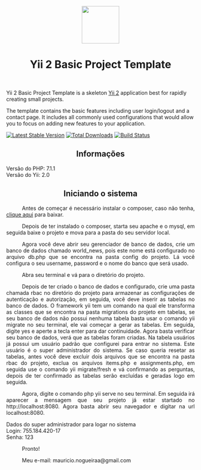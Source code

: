 <p align="center">
    <a href="https://github.com/yiisoft" target="_blank">
        <img src="https://avatars0.githubusercontent.com/u/993323" height="100px">
    </a>
    <h1 align="center">Yii 2 Basic Project Template</h1>
    <br>
</p>

Yii 2 Basic Project Template is a skeleton [Yii 2](http://www.yiiframework.com/) application best for
rapidly creating small projects.

The template contains the basic features including user login/logout and a contact page.
It includes all commonly used configurations that would allow you to focus on adding new
features to your application.

[![Latest Stable Version](https://img.shields.io/packagist/v/yiisoft/yii2-app-basic.svg)](https://packagist.org/packages/yiisoft/yii2-app-basic)
[![Total Downloads](https://img.shields.io/packagist/dt/yiisoft/yii2-app-basic.svg)](https://packagist.org/packages/yiisoft/yii2-app-basic)
[![Build Status](https://travis-ci.org/yiisoft/yii2-app-basic.svg?branch=master)](https://travis-ci.org/yiisoft/yii2-app-basic)

<div>
  <h2 align="center">Informações</h2>
  <p>
    Versão do PHP: 7.1.1<br>
    Versão do Yii: 2.0
  </p>
  <h2 align="center">Iniciando o sistema</h2>
  <p style="text-align: justify; text-indent: 3em;">
    Antes de começar é necessário instalar o composer, caso não tenha, <a href="https://getcomposer.org/download/">clique aqui</a> para baixar.
  </p>
  <p style="text-align: justify; text-indent: 3em;">
    Depois de ter instalado o composer, starta seu apache e o mysql, em seguida baixe o projeto e mova para a pasta do seu servidor local.
  </p>
  <p style="text-align: justify; text-indent: 3em;">
    Agora você deve abrir seu gerenciador de banco de dados, crie um banco de dados chamado world_news, pois este nome está configurado no arquivo db.php que se encontra na pasta config do projeto. Lá você configura o seu username, password e o nome do banco que será usado. 
  </p>
  <p style="text-align: justify; text-indent: 3em;">
    Abra seu terminal e vá para o diretório do projeto.
  </p>
  <p style="text-align: justify; text-indent: 3em;">
    Depois de ter criado o banco de dados e configurado, crie uma pasta chamada rbac no diretório do projeto para armazenar as configurações de autenticação e autorização, em seguida, você deve inserir as tabelas no banco de dados. O framework yii tem um comando na qual ele transforma as classes que se encontra na pasta migrations do projeto em tabelas, se seu banco de dados não possui nenhuma tabela basta usar o comando yii migrate no seu terminal, ele vai começar a gerar as tabelas. Em seguida, digite yes e aperte a tecla enter para dar continuidade. Agora basta verificar seu banco de dados, verá que as tabelas foram criadas. Na tabela usuários já possui um usuário padrão que configurei para entrar no sistema. Este usuário é o super administrador do sistema. Se caso queria resetar as tabelas, antes você deve excluir dois arquivos que se encontra na pasta rbac do projeto, exclua os arquivos items.php e assignments.php, em seguida use o comando yii migrate/fresh e vá confirmando as perguntas, depois de ter confirmado as tabelas serão excluídas e geradas logo em seguida.
  </p>
  <p style="text-align: justify; text-indent: 3em;">
    Agora, digite o comando php yii serve no seu terminal. Em seguida irá aparecer a mensagem que seu projeto já estar startado no http://localhost:8080. Agora basta abrir seu navegador e digitar na url localhost:8080.
  </p>
  <p>
    Dados do super administrador para logar no sistema<br>
    Login: 755.184.420-17<br>
    Senha: 123
  </p>
  <p style="text-align: justify; text-indent: 3em;">
    Pronto!
  </p>
  <p style="text-align: justify; text-indent: 3em;">
    Meu e-mail: mauricio.nogueiraa@gmail.com
  </p>
</div>
